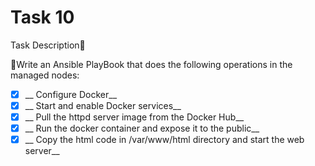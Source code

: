 # Task 10


Task Description📄

🔰Write an Ansible PlayBook that does the following operations in the managed nodes:
- [x] __ Configure Docker__
- [x] __ Start and enable Docker services__
- [x] __ Pull the httpd server image from the Docker Hub__
- [x] __ Run the docker container and expose it to the public__
- [x] __ Copy the html code in /var/www/html directory and start the web server__
